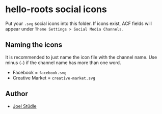 # hello-roots social icons

Put your `.svg` social icons into this folder. If icons exist, ACF fields will appear under `Theme Settings > Social Media Channels`.

## Naming the icons
It is recommended to just name the icon file with the channel name. Use minus (`-`) if the channel name has more than one word.

* Facebook = `facebook.svg`
* Creative Market = `creative-market.svg`

## Author
- [Joel Stüdle](https://github.com/joel-st)
